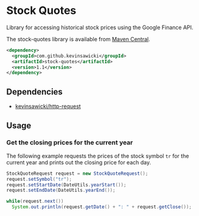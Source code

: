 # Stock Quotes

Library for accessing historical stock prices using the Google Finance API.

The stock-quotes library is available from [Maven Central](http://search.maven.org/#search%7Cgav%7C1%7Cg%3A%22com.github.kevinsawicki%22%20AND%20a%3A%22stock-quotes%22).

```xml
<dependency>
  <groupId>com.github.kevinsawicki</groupId>
  <artifactId>stock-quotes</artifactId>
  <version>1.1</version>
</dependency>
```

## Dependencies

* [kevinsawicki/http-request](http://github.com/kevinsawicki/http-request)

## Usage

### Get the closing prices for the current year

The following example requests the prices of the stock symbol `tr` for the
current year and prints out the closing price for each day.

```java
StockQuoteRequest request = new StockQuoteRequest();
request.setSymbol("tr");
request.setStartDate(DateUtils.yearStart());
request.setEndDate(DateUtils.yearEnd());

while(request.next())
  System.out.println(request.getDate() + ": " + request.getClose());
```

